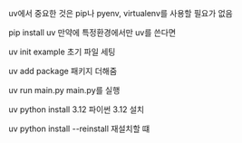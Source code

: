 uv에서 중요한 것은 pip나 pyenv, virtualenv를 사용할 필요가 없음


pip install uv 만약에 특정환경에서만 uv를 쓴다면

uv init example 초기 파일 세팅

uv add package 패키지 더해줌

uv run main.py main.py를 실행

uv python install 3.12 파이썬 3.12 설치

uv python install --reinstall 재설치할 떄